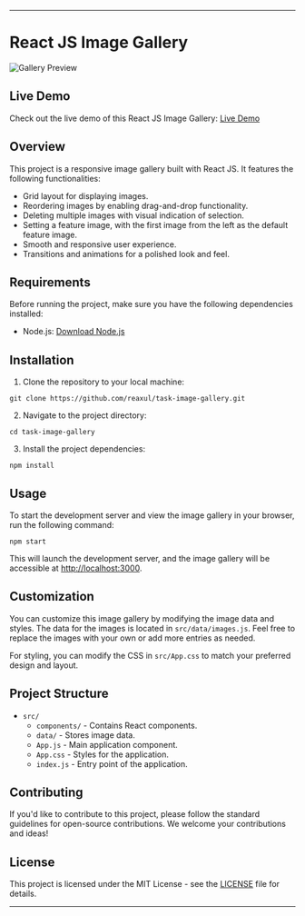 ---

# React JS Image Gallery

![Gallery Preview](./preview.png)

## Live Demo

Check out the live demo of this React JS Image Gallery: [Live Demo](https://task-image-gallery.vercel.app/)

## Overview

This project is a responsive image gallery built with React JS. It features the following functionalities:

- Grid layout for displaying images.
- Reordering images by enabling drag-and-drop functionality.
- Deleting multiple images with visual indication of selection.
- Setting a feature image, with the first image from the left as the default feature image.
- Smooth and responsive user experience.
- Transitions and animations for a polished look and feel.

## Requirements

Before running the project, make sure you have the following dependencies installed:

- Node.js: [Download Node.js](https://nodejs.org/)

## Installation

1. Clone the repository to your local machine:

```
git clone https://github.com/reaxul/task-image-gallery.git
```

2. Navigate to the project directory:

```
cd task-image-gallery
```

3. Install the project dependencies:

```
npm install
```

## Usage

To start the development server and view the image gallery in your browser, run the following command:

```
npm start
```

This will launch the development server, and the image gallery will be accessible at [http://localhost:3000](http://localhost:3000).

## Customization

You can customize this image gallery by modifying the image data and styles. The data for the images is located in `src/data/images.js`. Feel free to replace the images with your own or add more entries as needed.

For styling, you can modify the CSS in `src/App.css` to match your preferred design and layout.

## Project Structure

- `src/`
  - `components/` - Contains React components.
  - `data/` - Stores image data.
  - `App.js` - Main application component.
  - `App.css` - Styles for the application.
  - `index.js` - Entry point of the application.

## Contributing

If you'd like to contribute to this project, please follow the standard guidelines for open-source contributions. We welcome your contributions and ideas!

## License

This project is licensed under the MIT License - see the [LICENSE](/path/to/LICENSE) file for details.

---